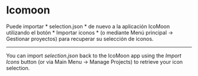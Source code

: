 # Icomoon

Puede importar * selection.json * de nuevo a la aplicación IcoMoon utilizando el botón * Importar iconos * (o mediante Menú principal → Gestionar proyectos) para recuperar su selección de iconos.

----

You can import *selection.json* back to the IcoMoon app using the *Import Icons* button (or via Main Menu → Manage Projects) to retrieve your icon selection.